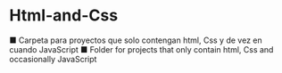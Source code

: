 # Html-and-Css
■ Carpeta para proyectos que solo contengan html, Css y de vez en cuando JavaScript
■ Folder for projects that only contain html, Css and occasionally JavaScript 
